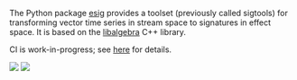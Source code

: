 The Python package [esig](https://pypi.org/project/esig/) provides a toolset (previously called sigtools) for transforming vector time series in stream space to signatures in effect space. It is based on the [libalgebra](https://github.com/terrylyons/libalgebra) C++ library.

CI is work-in-progress; see [here](https://github.com/alan-turing-institute/esig/tree/master/build) for details.

![](https://github.com/alan-turing-institute/esig/workflows/build-Linux/badge.svg)
![](https://github.com/alan-turing-institute/esig/workflows/build-OSX/badge.svg)


